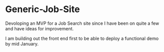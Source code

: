 # Generic-Job-Site

Devoloping an MVP for a Job Search site since I have been on quite a few and have ideas for improvement. 

I am building out the front end first to be able to deploy a functional demo by mid January.
